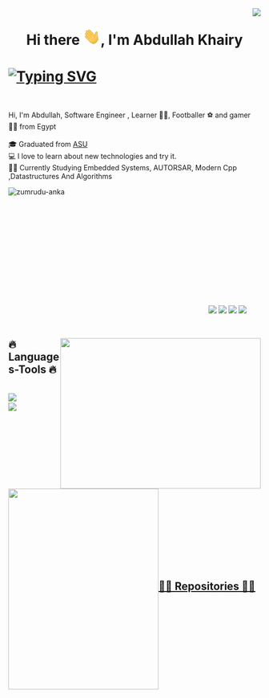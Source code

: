 <img align="right" src="https://visitor-badge.laobi.icu/badge?page_id=abdallahkhairy.abdallahkhairy">

<div align="center">
<h1 align="center">Hi there <img width="35" src="https://github.com/1999AZZAR/1999AZZAR/blob/main/resources/img/waving.gif">, I'm Abdullah Khairy</h1>
</div>



<h1 align="left">
    <a href="https://git.io/typing-svg"><img src="https://readme-typing-svg.herokuapp.com?font=Merriweather&weight=800&size=60&duration=1000&pause=500&multiline=true&repeat=false&random=false&width=4000&height=300&lines=As+a+dedicated+software+engineer.+;I+thrive+on+creating+impactful+technologies,+that+blend+innovation+with+quality.;+My+passion+lies+in+pushing+the+boundaries+of+what's+possible%2C+and+I+eagerly+embrace+the+latest+advancements+in+technology+;to+contribute+to+the+progress+of+our+world." alt="Typing SVG" /></a>
  </a>
</h1>

<div align="left"> 
    <br>
    <p align="left">
      Hi, I'm Abdullah, Software Engineer </>,  Learner 👨‍💻, Footballer ⚽ and  gamer 🦸‍♂️ from Egypt
      <br>
      <br>
      🎓 Graduated from <a href="https://www.daiict.ac.in/"> ASU </a>
      <br>
      💻 I love to learn about new technologies and try it.
      <br>
      🧑‍💼 Currently Studying Embedded Systems, AUTORSAR, Modern Cpp ,Datastructures And Algorithms
    </p>
</div> 


<div align=left>
    <a href="https://github.com/denvercoder1/github-readme-streak-stats" title="Go to Source">
      <img align="left" width=400 height = 300 src="https://github-readme-streak-stats.herokuapp.com/?user=abdallahkhairy&theme=neon&border_color=eeeee4&hide_border=false" alt="zumrudu-anka" />
    </a>
    <a href="https://github.com/anuraghazra/github-readme-stats" title="Go to Source">
      <img align="right" width=400 height = 300 src="https://github-readme-stats.vercel.app/api?username=abdallahkhairy&show_icons=true&theme=neon&border_color=eeeee4&hide_border=false" />
    </a>
  </div>

<br><br><br><br><br><br><br><br><br><br><br><br><br>

<div align="left"> 
    <a href = "mailto:abdullahkhairy98@gmail.com"><img src="https://img.shields.io/badge/-Gmail-%23333?style=for-the-badge&logo=gmail&logoColor=white" target="_blank"></a>
    <a href="https://www.linkedin.com/in/abdullahkhairy98/" target="_blank"><img src="https://img.shields.io/badge/-LinkedIn-%230077B5?style=for-the-badge&logo=linkedin&logoColor=white" target="_blank"></a> 
    <a href="https://discordapp.com/users/441035344784261131" target="_blank"><img src="https://img.shields.io/badge/Discord-7289DA?style=for-the-badge&logo=discord&logoColor=white" target="_blank"></a> 
    <a href="https://www.youtube.com/@abdullahkhairy98" target="_blank"><img src="https://img.shields.io/badge/YouTube-FF0000?style=for-the-badge&logo=youtube&logoColor=white" target="_blank"></a>
</div>

<div align="left"> 
<h2 align="left">🔥 Languages-Tools 🔥</h2>
        <br>
    <img src="https://skillicons.dev/icons?i=c,cpp,python,discord,cmake,bash,qt" /><br>
    <img src="https://skillicons.dev/icons?i=visualstudio,github,githubactions,linux,vscode" /><br>
    <br>
    <a href="https://github.com/anuraghazra/github-readme-stats">
      <img width=300  height = 400 align="left" src="https://github-readme-stats.vercel.app/api/top-langs/?username=abdallahkhairy&hide=c%23,powershell,Mathematica,SWIG,Ruby,Objective-C,Objective-C%2b%2b&title_color=61dafb&text_color=ffffff&icon_color=61dafb&bg_color=000000&langs_count=8&layout=pie&border_color=eeeee4&hide_border=false" />
    </a>
      </div>
<!--
<div align="left">
  <h2>🐍 Snake eating my contribution 🐍</h2>
  <br>
  <img alt="snake eating my contribution" src="https://github.com/abdallahkhairy/abdallahkhairy/blob/output/github-contribution-grid-snake.svg">
  <br>
  <br>
  <br>
</div>
  <hr>
-->
<br><br><br><br><br><br><br><br><br><br><br><br><br><br><br><br>
<h2 align="left">
  <a href="https://github.com/abdallahkhairy?tab=repositories" title="Show Repositories">👨‍💻 Repositories 👨‍💻</a>
</h2>

